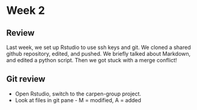# Week 2 

## Review
Last week, we set up Rstudio to use ssh keys and git. We cloned a shared github repository, edited, and pushed. 
We briefly talked about Markdown, and edited a python script.  Then we got stuck with a merge conflict!


## Git review
* Open Rstudio, switch to the carpen-group project.
* Look at files in git pane - M = modified, A = added

